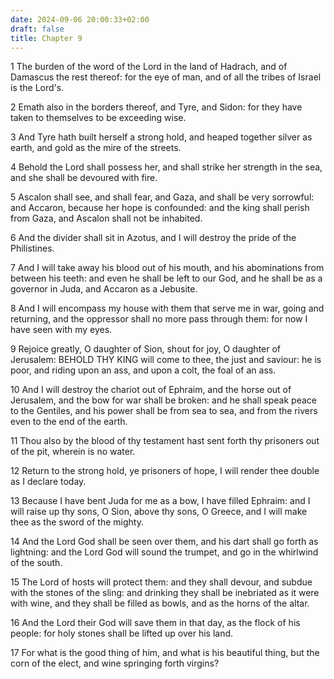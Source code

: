 ```yaml
---
date: 2024-09-06 20:00:33+02:00
draft: false
title: Chapter 9
---
```




1 The burden of the word of the Lord in the land of Hadrach, and of Damascus the rest thereof: for the eye of man, and of all the tribes of Israel is the Lord's.

2 Emath also in the borders thereof, and Tyre, and Sidon: for they have taken to themselves to be exceeding wise.

3 And Tyre hath built herself a strong hold, and heaped together silver as earth, and gold as the mire of the streets.

4 Behold the Lord shall possess her, and shall strike her strength in the sea, and she shall be devoured with fire.

5 Ascalon shall see, and shall fear, and Gaza, and shall be very sorrowful: and Accaron, because her hope is confounded: and the king shall perish from Gaza, and Ascalon shall not be inhabited.

6 And the divider shall sit in Azotus, and I will destroy the pride of the Philistines.

7 And I will take away his blood out of his mouth, and his abominations from between his teeth: and even he shall be left to our God, and he shall be as a governor in Juda, and Accaron as a Jebusite.

8 And I will encompass my house with them that serve me in war, going and returning, and the oppressor shall no more pass through them: for now I have seen with my eyes.

9 Rejoice greatly, O daughter of Sion, shout for joy, O daughter of Jerusalem: BEHOLD THY KING will come to thee, the just and saviour: he is poor, and riding upon an ass, and upon a colt, the foal of an ass.

10 And I will destroy the chariot out of Ephraim, and the horse out of Jerusalem, and the bow for war shall be broken: and he shall speak peace to the Gentiles, and his power shall be from sea to sea, and from the rivers even to the end of the earth.

11 Thou also by the blood of thy testament hast sent forth thy prisoners out of the pit, wherein is no water.

12 Return to the strong hold, ye prisoners of hope, I will render thee double as I declare today.

13 Because I have bent Juda for me as a bow, I have filled Ephraim: and I will raise up thy sons, O Sion, above thy sons, O Greece, and I will make thee as the sword of the mighty.

14 And the Lord God shall be seen over them, and his dart shall go forth as lightning: and the Lord God will sound the trumpet, and go in the whirlwind of the south.

15 The Lord of hosts will protect them: and they shall devour, and subdue with the stones of the sling: and drinking they shall be inebriated as it were with wine, and they shall be filled as bowls, and as the horns of the altar.

16 And the Lord their God will save them in that day, as the flock of his people: for holy stones shall be lifted up over his land.

17 For what is the good thing of him, and what is his beautiful thing, but the corn of the elect, and wine springing forth virgins?

